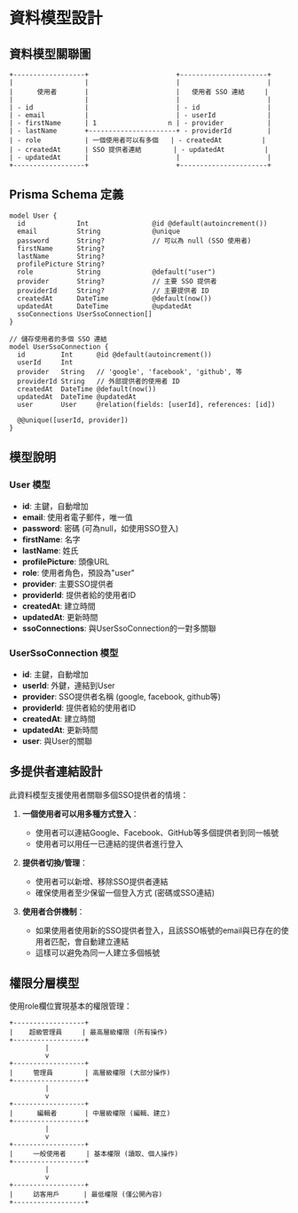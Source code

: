 # 資料模型設計

## 資料模型關聯圖

```
+------------------+                      +----------------------+
|                  |                      |                      |
|      使用者       |                      |   使用者 SSO 連結     |
|                  |                      |                      |
| - id             |                      | - id                 |
| - email          |                      | - userId             |
| - firstName      | 1                  n | - provider           |
| - lastName       +----------------------+ - providerId         |
| - role           | 一個使用者可以有多個   | - createdAt          |
| - createdAt      | SSO 提供者連結        | - updatedAt          |
| - updatedAt      |                      |                      |
+------------------+                      +----------------------+
```

## Prisma Schema 定義

```prisma
model User {
  id             Int                @id @default(autoincrement())
  email          String             @unique
  password       String?            // 可以為 null (SSO 使用者)
  firstName      String?
  lastName       String?
  profilePicture String?
  role           String             @default("user")
  provider       String?            // 主要 SSO 提供者
  providerId     String?            // 主要提供者 ID
  createdAt      DateTime           @default(now())
  updatedAt      DateTime           @updatedAt
  ssoConnections UserSsoConnection[]
}

// 儲存使用者的多個 SSO 連結
model UserSsoConnection {
  id         Int      @id @default(autoincrement())
  userId     Int
  provider   String   // 'google', 'facebook', 'github', 等
  providerId String   // 外部提供者的使用者 ID
  createdAt  DateTime @default(now())
  updatedAt  DateTime @updatedAt
  user       User     @relation(fields: [userId], references: [id])

  @@unique([userId, provider])
}
```

## 模型說明

### User 模型

- **id**: 主鍵，自動增加
- **email**: 使用者電子郵件，唯一值
- **password**: 密碼 (可為null，如使用SSO登入)
- **firstName**: 名字
- **lastName**: 姓氏
- **profilePicture**: 頭像URL
- **role**: 使用者角色，預設為"user"
- **provider**: 主要SSO提供者
- **providerId**: 提供者給的使用者ID
- **createdAt**: 建立時間
- **updatedAt**: 更新時間
- **ssoConnections**: 與UserSsoConnection的一對多關聯

### UserSsoConnection 模型

- **id**: 主鍵，自動增加
- **userId**: 外鍵，連結到User
- **provider**: SSO提供者名稱 (google, facebook, github等)
- **providerId**: 提供者給的使用者ID
- **createdAt**: 建立時間
- **updatedAt**: 更新時間
- **user**: 與User的關聯

## 多提供者連結設計

此資料模型支援使用者關聯多個SSO提供者的情境：

1. **一個使用者可以用多種方式登入**：
   - 使用者可以連結Google、Facebook、GitHub等多個提供者到同一帳號
   - 使用者可以用任一已連結的提供者進行登入

2. **提供者切換/管理**：
   - 使用者可以新增、移除SSO提供者連結
   - 確保使用者至少保留一個登入方式 (密碼或SSO連結)

3. **使用者合併機制**：
   - 如果使用者使用新的SSO提供者登入，且該SSO帳號的email與已存在的使用者匹配，會自動建立連結
   - 這樣可以避免為同一人建立多個帳號

## 權限分層模型

使用role欄位實現基本的權限管理：

```
+------------------+
|    超級管理員     | 最高層級權限 (所有操作)
+------------------+
         |
         v
+------------------+
|     管理員        | 高層級權限 (大部分操作)
+------------------+
         |
         v
+------------------+
|      編輯者       | 中層級權限 (編輯、建立)
+------------------+
         |
         v
+------------------+
|     一般使用者     | 基本權限 (讀取、個人操作)
+------------------+
         |
         v
+------------------+
|     訪客用戶      | 最低權限 (僅公開內容)
+------------------+
```